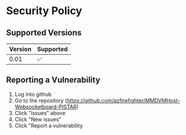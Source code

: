 # Security Policy

## Supported Versions

| Version | Supported          |
| ------- | ------------------ |
| 0.01    | :white_check_mark: |

## Reporting a Vulnerability

1. Log into github
2. Go to the repository (https://github.com/azfirefighter/MMDVMHost-Websocketboard-PISTAR)
3. Click "Issues" above
4. Click "New issues"
5. Click "Report a vulnerability

